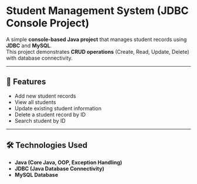 # Student Management System (JDBC Console Project)

A simple **console-based Java project** that manages student records using **JDBC** and **MySQL**.  
This project demonstrates **CRUD operations** (Create, Read, Update, Delete) with database connectivity.

---

## 🚀 Features
- Add new student records  
- View all students  
- Update existing student information  
- Delete a student record by ID  
- Search student by ID  

---

## 🛠️ Technologies Used
- **Java (Core Java, OOP, Exception Handling)**
- **JDBC (Java Database Connectivity)**
- **MySQL Database**

